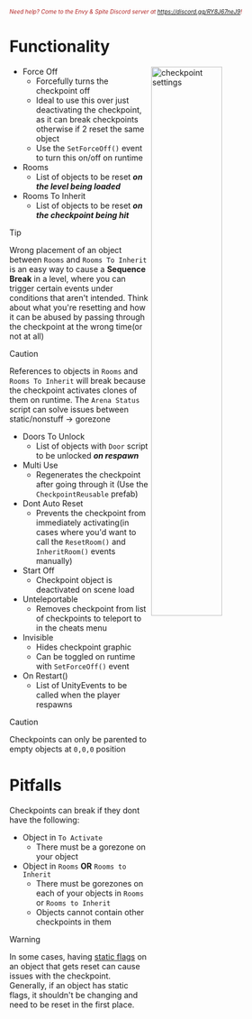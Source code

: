 <i><span style="color:FireBrick; font-size:10px;">Need help? Come to the Envy & Spite Discord server at <a href="https://discord.gg/RY8J67neJ9">https://discord.gg/RY8J67neJ9</a>!</span></i>
# Functionality
<img align="right" src="https://coolboi21.github.io/Rude-Docs/Tutorials/Beginner/assets/creating-checkpoints-checkpoint-settings.png" alt="checkpoint settings" width="50%" height="50%" >

* Force Off
	* Forcefully turns the checkpoint off
	* Ideal to use this over just deactivating the checkpoint, as it can break checkpoints otherwise if 2 reset the same object
   	* Use the `SetForceOff()` event to turn this on/off on runtime
* Rooms
	* List of objects to be reset <i><b>on the level being loaded</b></i>
* Rooms To Inherit
  	* List of objects to be reset <i><b>on the checkpoint being hit</b></i>
>[!TIP]
>Wrong placement of an object between `Rooms` and `Rooms To Inherit` is an easy way to cause a <b>Sequence Break</b> in a level, where you can trigger certain events under conditions that aren't intended. Think about what you're resetting and how it can be abused by passing through the checkpoint at the wrong time(or not at all)

>[!CAUTION]
>References to objects in `Rooms` and `Rooms To Inherit` will break because the checkpoint activates clones of them on runtime. The `Arena Status`  script can solve issues between static/nonstuff -> gorezone
* Doors To Unlock
  	* List of objects with `Door` script to be unlocked <i><b>on respawn</b></i>
* Multi Use
	* Regenerates the checkpoint after going through it (Use the `CheckpointReusable` prefab)
* Dont Auto Reset
	* Prevents the checkpoint from immediately activating(in cases where you'd want to call the `ResetRoom()` and `InheritRoom()` events manually)
* Start Off
	* Checkpoint object is deactivated on scene load
* Unteleportable
	* Removes checkpoint from list of checkpoints to teleport to in the cheats menu
* Invisible
	* Hides checkpoint graphic
	* Can be toggled on runtime with `SetForceOff()` event
* On Restart()
	* List of UnityEvents to be called when the player respawns
>[!CAUTION]
>Checkpoints can only be parented to empty objects at `0,0,0` position

# Pitfalls
Checkpoints can break if they dont have the following:
- Object in `To Activate`
   	- There must be a gorezone on your object
- Object in `Rooms` <b>OR</b> `Rooms to Inherit`
  	- There must be gorezones on each of your objects in `Rooms` or `Rooms to Inherit`
 	- Objects cannot contain other checkpoints in them
>[!WARNING]
>In some cases, having <a href="https://docs.unity3d.com/Manual/StaticObjects.html">static flags</a> on an object that gets reset can cause issues with the checkpoint. Generally, if an object has static flags, it shouldn't be changing and need to be reset in the first place.
